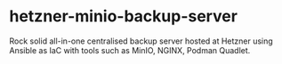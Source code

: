 # hetzner-minio-backup-server
Rock solid all-in-one centralised backup server hosted at Hetzner using Ansible as IaC with tools such as MinIO, NGINX, Podman Quadlet.
